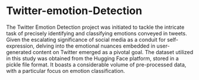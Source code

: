 # Twitter-emotion-Detection
The Twitter Emotion Detection project was initiated to tackle the intricate task of precisely identifying and classifying emotions conveyed in tweets. Given the escalating significance of social media as a conduit for self-expression, delving into the emotional nuances embedded in user-generated content on Twitter emerged as a pivotal goal. 
The dataset utilized in this study was obtained from the Hugging Face platform, stored in a pickle file format. It boasts a considerable volume of pre-processed data, with a particular focus on emotion classification.
